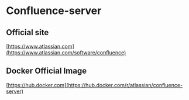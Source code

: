# Confluence-server

## Official site
[https://www.atlassian.com](https://www.atlassian.com/software/confluence)

## Docker Official Image
[https://hub.docker.com](https://hub.docker.com/r/atlassian/confluence-server)
